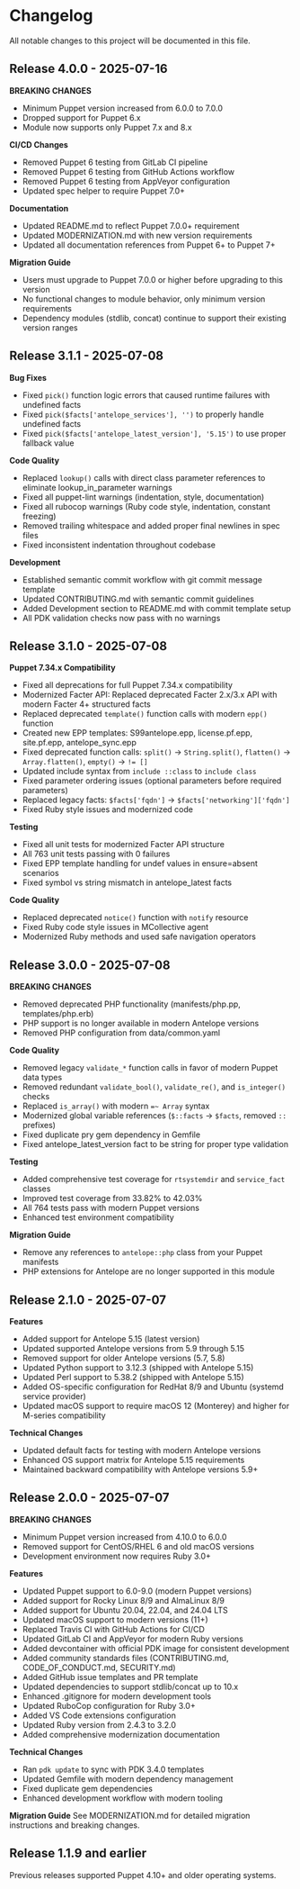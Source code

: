 # Changelog

All notable changes to this project will be documented in this file.

## Release 4.0.0 - 2025-07-16

**BREAKING CHANGES**
- Minimum Puppet version increased from 6.0.0 to 7.0.0
- Dropped support for Puppet 6.x
- Module now supports only Puppet 7.x and 8.x

**CI/CD Changes**
- Removed Puppet 6 testing from GitLab CI pipeline
- Removed Puppet 6 testing from GitHub Actions workflow
- Removed Puppet 6 testing from AppVeyor configuration
- Updated spec helper to require Puppet 7.0+

**Documentation**
- Updated README.md to reflect Puppet 7.0.0+ requirement
- Updated MODERNIZATION.md with new version requirements
- Updated all documentation references from Puppet 6+ to Puppet 7+

**Migration Guide**
- Users must upgrade to Puppet 7.0.0 or higher before upgrading to this version
- No functional changes to module behavior, only minimum version requirements
- Dependency modules (stdlib, concat) continue to support their existing version ranges

## Release 3.1.1 - 2025-07-08

**Bug Fixes**
- Fixed `pick()` function logic errors that caused runtime failures with undefined facts
- Fixed `pick($facts['antelope_services'], '')` to properly handle undefined facts
- Fixed `pick($facts['antelope_latest_version'], '5.15')` to use proper fallback value

**Code Quality**
- Replaced `lookup()` calls with direct class parameter references to eliminate lookup_in_parameter warnings
- Fixed all puppet-lint warnings (indentation, style, documentation)
- Fixed all rubocop warnings (Ruby code style, indentation, constant freezing)
- Removed trailing whitespace and added proper final newlines in spec files
- Fixed inconsistent indentation throughout codebase

**Development**
- Established semantic commit workflow with git commit message template
- Updated CONTRIBUTING.md with semantic commit guidelines
- Added Development section to README.md with commit template setup
- All PDK validation checks now pass with no warnings

## Release 3.1.0 - 2025-07-08

**Puppet 7.34.x Compatibility**
- Fixed all deprecations for full Puppet 7.34.x compatibility
- Modernized Facter API: Replaced deprecated Facter 2.x/3.x API with modern Facter 4+ structured facts
- Replaced deprecated `template()` function calls with modern `epp()` function
- Created new EPP templates: S99antelope.epp, license.pf.epp, site.pf.epp, antelope_sync.epp
- Fixed deprecated function calls: `split()` → `String.split()`, `flatten()` → `Array.flatten()`, `empty()` → `!= []`
- Updated include syntax from `include ::class` to `include class`
- Fixed parameter ordering issues (optional parameters before required parameters)
- Replaced legacy facts: `$facts['fqdn']` → `$facts['networking']['fqdn']`
- Fixed Ruby style issues and modernized code

**Testing**
- Fixed all unit tests for modernized Facter API structure
- All 763 unit tests passing with 0 failures
- Fixed EPP template handling for undef values in ensure=absent scenarios
- Fixed symbol vs string mismatch in antelope_latest facts

**Code Quality**
- Replaced deprecated `notice()` function with `notify` resource
- Fixed Ruby code style issues in MCollective agent
- Modernized Ruby methods and used safe navigation operators

## Release 3.0.0 - 2025-07-08

**BREAKING CHANGES**
- Removed deprecated PHP functionality (manifests/php.pp, templates/php.erb)
- PHP support is no longer available in modern Antelope versions
- Removed PHP configuration from data/common.yaml

**Code Quality**
- Removed legacy `validate_*` function calls in favor of modern Puppet data types
- Removed redundant `validate_bool()`, `validate_re()`, and `is_integer()` checks
- Replaced `is_array()` with modern `=~ Array` syntax
- Modernized global variable references (`$::facts` → `$facts`, removed `::` prefixes)
- Fixed duplicate pry gem dependency in Gemfile
- Fixed antelope_latest_version fact to be string for proper type validation

**Testing**
- Added comprehensive test coverage for `rtsystemdir` and `service_fact` classes
- Improved test coverage from 33.82% to 42.03%
- All 764 tests pass with modern Puppet versions
- Enhanced test environment compatibility

**Migration Guide**
- Remove any references to `antelope::php` class from your Puppet manifests
- PHP extensions for Antelope are no longer supported in this module

## Release 2.1.0 - 2025-07-07

**Features**
- Added support for Antelope 5.15 (latest version)
- Updated supported Antelope versions from 5.9 through 5.15
- Removed support for older Antelope versions (5.7, 5.8)
- Updated Python support to 3.12.3 (shipped with Antelope 5.15)
- Updated Perl support to 5.38.2 (shipped with Antelope 5.15)
- Added OS-specific configuration for RedHat 8/9 and Ubuntu (systemd service provider)
- Updated macOS support to require macOS 12 (Monterey) and higher for M-series compatibility

**Technical Changes**
- Updated default facts for testing with modern Antelope versions
- Enhanced OS support matrix for Antelope 5.15 requirements
- Maintained backward compatibility with Antelope versions 5.9+

## Release 2.0.0 - 2025-07-07

**BREAKING CHANGES**
- Minimum Puppet version increased from 4.10.0 to 6.0.0
- Removed support for CentOS/RHEL 6 and old macOS versions
- Development environment now requires Ruby 3.0+

**Features**
- Updated Puppet support to 6.0-9.0 (modern Puppet versions)
- Added support for Rocky Linux 8/9 and AlmaLinux 8/9
- Added support for Ubuntu 20.04, 22.04, and 24.04 LTS
- Updated macOS support to modern versions (11+)
- Replaced Travis CI with GitHub Actions for CI/CD
- Updated GitLab CI and AppVeyor for modern Ruby versions
- Added devcontainer with official PDK image for consistent development
- Added community standards files (CONTRIBUTING.md, CODE_OF_CONDUCT.md, SECURITY.md)
- Added GitHub issue templates and PR template
- Updated dependencies to support stdlib/concat up to 10.x
- Enhanced .gitignore for modern development tools
- Updated RuboCop configuration for Ruby 3.0+
- Added VS Code extensions configuration
- Updated Ruby version from 2.4.3 to 3.2.0
- Added comprehensive modernization documentation

**Technical Changes**
- Ran `pdk update` to sync with PDK 3.4.0 templates
- Updated Gemfile with modern dependency management
- Fixed duplicate gem dependencies
- Enhanced development workflow with modern tooling

**Migration Guide**
See MODERNIZATION.md for detailed migration instructions and breaking changes.

## Release 1.1.9 and earlier

Previous releases supported Puppet 4.10+ and older operating systems.
